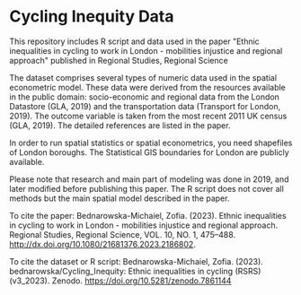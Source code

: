 # Cycling Inequity Data

This repository includes R script and data used in the paper "Ethnic inequalities in cycling to work in London - mobilities injustice and regional approach" published in Regional Studies, Regional Science

The dataset comprises several types of numeric data used in the spatial econometric model. These data were derived from the resources available in the public domain: socio-economic and regional data from the London Datastore (GLA, 2019) and the transportation data (Transport for London, 2019). The outcome variable is taken from the most recent 2011 UK census (GLA, 2019). The detailed references are listed in the paper.

In order to run spatial statistics or spatial econometrics, you need shapefiles of London boroughs. The Statistical GIS boundaries for London are publicly available.  

Please note that research and main part of modeling was done in 2019, and later modified before publishing this paper. The R script does not cover all methods but the main spatial model described in the paper.

To cite the paper:
Bednarowska-Michaiel, Zofia. (2023). Ethnic inequalities in cycling to work in London - mobilities injustice and regional approach. Regional Studies, Regional Science, VOL. 10, NO. 1, 475–488. http://dx.doi.org/10.1080/21681376.2023.2186802.

To cite the dataset or R script:
Bednarowska-Michaiel, Zofia. (2023). bednarowska/Cycling_Inequity: Ethnic inequalities in cycling (RSRS) (v3_2023). Zenodo. https://doi.org/10.5281/zenodo.7861144 
